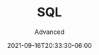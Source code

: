---
title: "SQL"
date: 2021-09-16T20:33:30-06:00
subtitle: "Advanced"
level: 80
draft: false
weight: 4
---